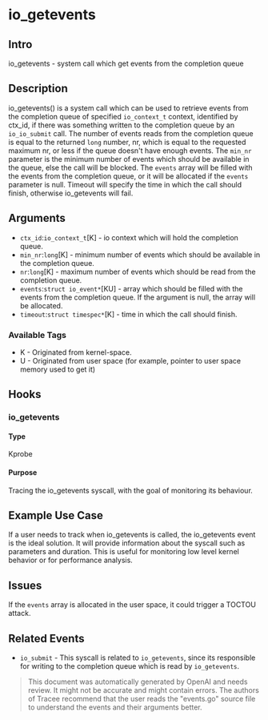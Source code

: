 
# io_getevents

## Intro
io_getevents - system call which get events from the completion queue

## Description
io_getevents() is a system call which can be used to retrieve events from the completion queue of specified `io_context_t` context, identified by ctx_id, if there was something written to the completion queue by an `io_io_submit` call. The number of events reads from the completion queue is equal to the returned `long` number, nr, which is equal to the requested maximum nr, or less if the queue doesn't have enough events. The `min_nr` parameter is the minimum number of events which should be available in the queue, else the call will be blocked. The `events` array will be filled with the events from the completion queue, or it will be allocated if the `events` parameter is null. Timeout will specify the time in which the call should finish, otherwise io_getevents will fail.  

## Arguments
* `ctx_id`:`io_context_t`[K] - io context which will hold the completion queue. 
* `min_nr`:`long`[K] - minimum number of events which should be available in the completion queue.
* `nr`:`long`[K] - maximum number of events which should be read from the completion queue. 
* `events`:`struct io_event*`[KU] - array which should be filled with the events from the completion queue. If the argument is null, the array will be allocated.
* `timeout`:`struct timespec*`[K] - time in which the call should finish. 

### Available Tags
* K - Originated from kernel-space.
* U - Originated from user space (for example, pointer to user space memory used to get it)

## Hooks
### io_getevents
#### Type
Kprobe
#### Purpose
Tracing the io_getevents syscall, with the goal of monitoring its behaviour.

## Example Use Case
If a user needs to track when io_getevents is called, the io_getevents event is the ideal solution. It will provide information about the syscall such as parameters and duration. This is useful for monitoring low level kernel behavior or for performance analysis.

## Issues
If the `events` array is allocated in the user space, it could trigger a TOCTOU attack.

## Related Events
* `io_submit` - This syscall is related to `io_getevents`, since its responsible for writing to the completion queue which is read by `io_getevents`.

> This document was automatically generated by OpenAI and needs review. It might
> not be accurate and might contain errors. The authors of Tracee recommend that
> the user reads the "events.go" source file to understand the events and their
> arguments better.
